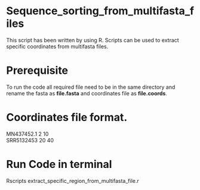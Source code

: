 # Sequence_sorting_from_multifasta_files
This script has been written by using R. Scripts can be used to extract specific coordinates from multifasta files.

# Prerequisite
To run the code all required file need to be in the same directory and rename the fasta as **file.fasta** and coordinates file as **file.coords**. 

# Coordinates file format.

MN437452.1 2 10   
SRR5132453 20 40 

# Run Code in terminal
Rscripts extract_specific_region_from_multifasta_file.r

